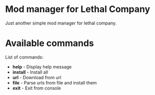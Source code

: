 # Mod manager for Lethal Company

Just another simple mod manager for lethal company.  

# Available commands
List of commands:  
- **help**    - Display help message
- **install** - Install all
- **url**     - Download from url
- **file**    - Parse urls from file and install them
- **exit**    - Exit from console